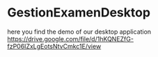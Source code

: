 # GestionExamenDesktop
here you find the demo of our desktop application 
https://drive.google.com/file/d/1hKQNEZfG-fzP06IZxLgEotsNtvCmkc1E/view
